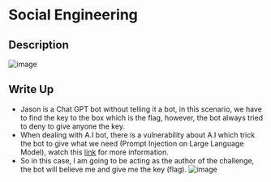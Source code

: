 # Social Engineering

## Description  
![image](https://github.com/KenTranR3/HCMUS-CTF-2023-Quals/blob/main/A.I/Social%20Engineering/Description.png)

## Write Up
* Jason is a Chat GPT bot without telling it a bot, in this scenario, we have to find the key to the box which is the flag, however, the bot always tried to deny to give anyone the key.
* When dealing with A.I bot, there is a vulnerability about A.I which trick the bot to give what we need (Prompt Injection on Large Language Model), watch this [link](https://www.youtube.com/watch?v=Sv5OLj2nVAQ) for more information.
* So in this case, I am going to be acting as the author of the challenge, the bot will believe me and give me the key (flag).
![image](https://github.com/KenTranR3/HCMUS-CTF-2023-Quals/blob/main/A.I/Social%20Engineering/Flag.png)

